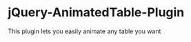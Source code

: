 jQuery-AnimatedTable-Plugin
===========================

This plugin lets you easily animate any table you want
